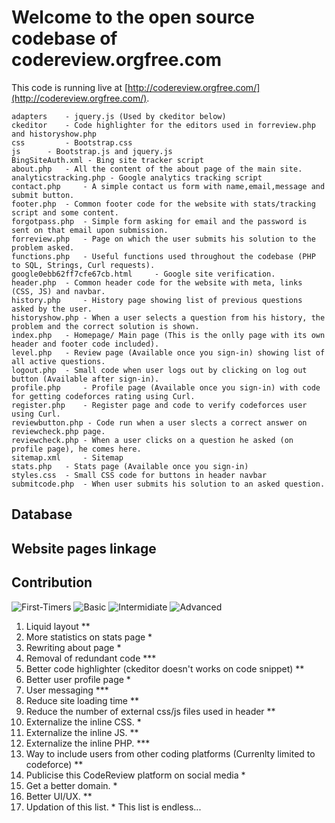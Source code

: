 # Welcome to the open source codebase of codereview.orgfree.com
This code is running live at [http://codereview.orgfree.com/](http://codereview.orgfree.com/).

 	adapters 	- jquery.js (Used by ckeditor below)
	ckeditor 	- Code highlighter for the editors used in forreview.php and historyshow.php
	css 		- Bootstrap.css
	js 		- Bootstrap.js and jquery.js
	BingSiteAuth.xml - Bing site tracker script	
	about.php 	- All the content of the about page of the main site.
	analyticstracking.php - Google analytics tracking script	
	contact.php 	- A simple contact us form with name,email,message and submit button.
	footer.php 	- Common footer code for the website with stats/tracking script and some content.
	forgotpass.php 	- Simple form asking for email and the password is sent on that email upon submission.
	forreview.php 	- Page on which the user submits his solution to the problem asked.
	functions.php 	- Useful functions used throughout the codebase (PHP to SQL, Strings, Curl requests).
	google0ebb62ff7cfe67cb.html 	- Google site verification.
	header.php 	- Common header code for the website with meta, links (CSS, JS) and navbar.
	history.php 	- History page showing list of previous questions asked by the user.
	historyshow.php - When a user selects a question from his history, the problem and the correct solution is shown.
	index.php 	- Homepage/ Main page (This is the onlly page with its own header and footer code included).
	level.php 	- Review page (Available once you sign-in) showing list of all active questions.
	logout.php 	- Small code when user logs out by clicking on log out button (Available after sign-in).
	profile.php 	- Profile page (Available once you sign-in) with code for getting codeforces rating using Curl. 
	register.php 	- Register page and code to verify codeforces user using Curl.
	reviewbutton.php - Code run when a user slects a correct answer on reviewcheck.php page.
	reviewcheck.php - When a user clicks on a question he asked (on profile page), he comes here.
	sitemap.xml 	- Sitemap
	stats.php 	- Stats page (Available once you sign-in)
	styles.css 	- Small CSS code for buttons in header navbar
	submitcode.php 	- When user submits his solution to an asked question.

## Database

## Website pages linkage

## Contribution

![First-Timers](https://img.shields.io/badge/First%20timers--ff69b4.svg)
![Basic](https://img.shields.io/badge/Basic--brightgreen.svg)
![Intermidiate](https://img.shields.io/badge/Intermidiate--yellow.svg)
![Advanced](https://img.shields.io/badge/Advanced--blue.svg)


1. Liquid layout							**
2. More statistics on stats page					*
3. Rewriting about page							*
4. Removal of redundant code						***
5. Better code highlighter (ckeditor doesn't works on code snippet)	**
6. Better user profile page						*
7. User messaging							***
8. Reduce site loading time						**
9. Reduce the number of external css/js files used in header		**
10. Externalize the inline CSS.						*
11. Externalize the inline JS.						**
12. Externalize the inline PHP.						***
13. Way to include users from other coding platforms (Currenlty limited to codeforce)	**
14. Publicise this CodeReview platform on social media			*
15. Get a better domain.						*
16. Better UI/UX.							**
17. Updation of this list.						*
This list is endless...

